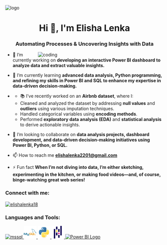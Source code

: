 ![logo](https://storage.googleapis.com/gweb-cloudblog-publish/original_images/DataAnalytics.gif)
<h1 align="center">Hi 👋, I'm Elisha Lenka</h1>
<h3 align="center">Automating Processes & Uncovering Insights with Data</h3>
<img align="right" alt="coding" width="400" src="https://cdni.iconscout.com/illustration/premium/thumb/woman-working-on-data-analysis-illustration-download-in-svg-png-gif-file-formats--analytics-logo-female-analyst-doing-people-activity-pack-business-illustrations-4525621.png?f=webp"></img>

- 🔭 I’m currently working on **developing an interactive Power BI dashboard to analyze data and extract valuable insights.**

- 🌱 I’m currently learning **advanced data analysis, Python programming, and refining my skills in Power BI and SQL to enhance my expertise in data-driven decision-making.**

- - 📚 I’ve recently worked on an **Airbnb dataset**, where I:  
  - Cleaned and analyzed the dataset by addressing **null values** and **outliers** using various imputation techniques.  
  - Handled categorical variables using **encoding methods**.  
  - Performed **exploratory data analysis (EDA)** and **statistical analysis** to derive actionable insights. 

- 👯 I’m looking to collaborate on **data analysis projects, dashboard development, and data-driven decision-making initiatives using Power BI, Python, or SQL.**

- 📫 How to reach me **elishalenka2201@gmail.com**

- ⚡ Fun fact **When I’m not diving into data, I’m either sketching, experimenting in the kitchen, or making food videos—and, of course, binge-watching great web series!**

<h3 align="left">Connect with me:</h3>
<p align="left">
<a href="https://linkedin.com/in/elishalenka18" target="blank"><img align="center" src="https://raw.githubusercontent.com/rahuldkjain/github-profile-readme-generator/master/src/images/icons/Social/linked-in-alt.svg" alt="elishalenka18" height="30" width="40" /></a>
</p>

<h3 align="left">Languages and Tools:</h3>
<p align="left"> <a href="https://www.microsoft.com/en-us/sql-server" target="_blank" rel="noreferrer"> <img src="https://www.svgrepo.com/show/303229/microsoft-sql-server-logo.svg" alt="mssql" width="40" height="40"/> </a> <a href="https://www.mysql.com/" target="_blank" rel="noreferrer"> <img src="https://raw.githubusercontent.com/devicons/devicon/master/icons/mysql/mysql-original-wordmark.svg" alt="mysql" width="40" height="40"/> </a> <a href="https://www.python.org" target="_blank" rel="noreferrer"> <img src="https://raw.githubusercontent.com/devicons/devicon/master/icons/python/python-original.svg" alt="python" width="40" height="40"/> </a><a href="https://pandas.pydata.org/" target="_blank" rel="noreferrer"> 
  <img src="https://raw.githubusercontent.com/devicons/devicon/2ae2a900d2f041da66e950e4d48052658d850630/icons/pandas/pandas-original.svg" alt="pandas" width="40" height="40"/> 
</a><a href="https://powerbi.microsoft.com/" target="_blank" rel="noreferrer">
  <img src="https://upload.wikimedia.org/wikipedia/commons/c/cf/New_Power_BI_Logo.svg" alt="Power BI Logo" width="40" height="40">
</a>



</p>

